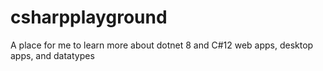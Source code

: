# csharpplayground
A place for me to learn more about dotnet 8 and C#12 web apps, desktop apps, and datatypes
